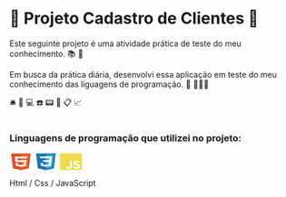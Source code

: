 # 📄 Projeto Cadastro de Clientes 📄
Este seguinte projeto é uma atividade prática de teste do meu conhecimento. 📚 🧠

Em busca da prática diária, desenvolvi essa aplicação em teste do meu conhecimento das liguagens de programação. 🦾 👨🏻‍💻

 🛎 🧧 💻 ☎️ 📟 📃 📋 📈

#

### Linguagens de programação que utilizei no projeto:
<img align="center" alt="HTML" height="30" width="40" src="https://raw.githubusercontent.com/devicons/devicon/master/icons/html5/html5-original.svg"> <img align="center" alt="CSS" height="30" width="40" src="https://raw.githubusercontent.com/devicons/devicon/master/icons/css3/css3-original.svg"> <img align="center" alt="Js" height="30" width="40" src="https://raw.githubusercontent.com/devicons/devicon/master/icons/javascript/javascript-plain.svg">

Html / Css / JavaScript
